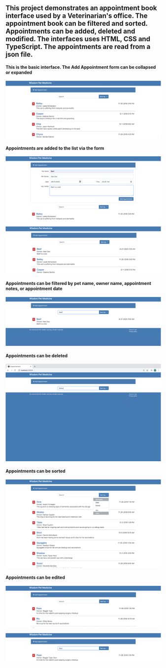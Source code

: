 <h2> This project demonstrates an appointment book interface used by a Veterinarian's office. The appointment book can be filtered and sorted. Appointments can be added, deleted and modified. The interfaces uses HTML, CSS and TypeScript. The appointments are read from a json file. </h2>


<h4>This is the basic interface. The Add Appointment form can be collapsed or expanded</h4>

![image_1](https://github.com/a-rhodes-vcu/Appointment_book_interface_with_Angular/blob/master/images/Screen%20Shot%202020-09-07%20at%2011.54.59%20AM.png)

<h4>Appointments are added to the list via the form </h4>

![image_2](https://github.com/a-rhodes-vcu/Appointment_book_interface_with_Angular/blob/master/images/Screen%20Shot%202020-09-07%20at%2011.55.35%20AM.png)

![image_3](https://github.com/a-rhodes-vcu/Appointment_book_interface_with_Angular/blob/master/images/Screen%20Shot%202020-09-07%20at%2011.55.43%20AM.png)

<h4>Appointments can be filtered by pet name, owner name, appointment notes, or appointment date </h4>

![image_4](https://github.com/a-rhodes-vcu/Appointment_book_interface_with_Angular/blob/master/images/Screen%20Shot%202020-09-07%20at%2011.56.17%20AM.png)

<h4>Appointments can be deleted</h4>

![image_5](https://github.com/a-rhodes-vcu/Appointment_book_interface_with_Angular/blob/master/images/Screen%20Shot%202020-09-07%20at%2012.17.29%20PM.png)

<h4>Appointments can be sorted</h4>

![image_6](https://github.com/a-rhodes-vcu/Appointment_book_interface_with_Angular/blob/master/images/Screen%20Shot%202020-09-07%20at%2011.58.26%20AM.png)

<h4>Appointments can be edited</h4>

![image_7](https://github.com/a-rhodes-vcu/Appointment_book_interface_with_Angular/blob/master/images/Screen%20Shot%202020-09-07%20at%2012.25.48%20PM.png)

![image_8](https://github.com/a-rhodes-vcu/Appointment_book_interface_with_Angular/blob/master/images/Screen%20Shot%202020-09-07%20at%2012.26.14%20PM.png)
